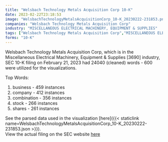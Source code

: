 ```yaml
---
title: "Welsbach Technology Metals Acquisition Corp 10-K"
date: 2023-02-22T23:18:53
image: "WelsbachTechnologyMetalsAcquisitionCorp_10-K_20230222-231853.png"
companies: "Welsbach Technology Metals Acquisition Corp"
industry: "MISCELLANEOUS ELECTRICAL MACHINERY, EQUIPMENT & SUPPLIES"
tags: ["Welsbach Technology Metals Acquisition Corp","MISCELLANEOUS ELECTRICAL MACHINERY, EQUIPMENT & SUPPLIES","02-21-2023","10-K"]
forms: "10-K"
---
```

Welsbach Technology Metals Acquisition Corp, which is in the Miscellaneous Electrical Machinery, Equipment & Supplies [3690] industry, SEC 10-K filing on February 21, 2023 had 24040 (cleaned) words - 600 were utilized for the visualizations.

Top Words:
1. business - 459 instances
2. company - 412 instances
3. combination - 356 instances
4. stock - 266 instances
5. shares - 261 instances


See the parsed data used in the visualization [here]({{< staticlink name=WelsbachTechnologyMetalsAcquisitionCorp_10-K_20230222-231853.json >}}).  
View the actual filing on the SEC website [here](https://www.sec.gov/Archives/edgar/data/1866226/0001213900-23-013299.txt)